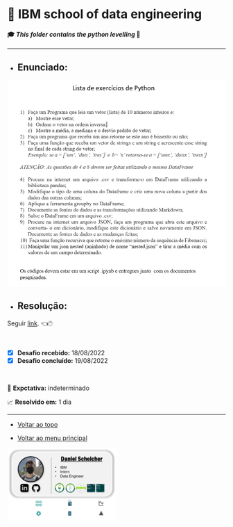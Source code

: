 # :robot: IBM school of data engineering 
#### :mortar_board: *This folder contains the python levelling* :snake:

***

* ## Enunciado:
![enunciado](./images/enunciado.png)

* ## Resolução:
Seguir [link](./resolucao/). :point_left::computer_mouse:

<br>

- [x] **Desafio recebido:** 18/08/2022
- [x] **Desafio concluído:** 19/08/2022

<br>

:date: **Expctativa:** indeterminado

:chart_with_upwards_trend: **Resolvido em:** 1 dia



***

* [Voltar ao topo](#robot-ibm-school-of-data-engineering)

* [Voltar ao menu principal](https://github.com/DanScherr/ibm-school-of-data_engineering)


<img src='../../images/the-end-img.png' width=50%>